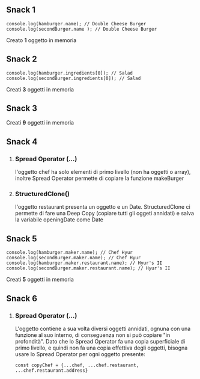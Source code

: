 ## Snack 1

```
console.log(hamburger.name); // Double Cheese Burger
console.log(secondBurger.name ); // Double Cheese Burger
```

Creato **1** oggetto in memoria

## Snack 2

```
console.log(hamburger.ingredients[0]); // Salad
console.log(secondBurger.ingredients[0]); // Salad
```

Creati **3** oggetti in memoria

## Snack 3

Creati **9** oggetti in memoria

## Snack 4
1. ### Spread Operator (...)
   l'oggetto chef ha solo elementi di primo livello (non ha oggetti o array), inoltre Spread Operator permette di copiare la funzione makeBurger

2. ### StructuredClone()
    l'oggetto restaurant presenta un oggetto e un Date. StructuredClone ci permette di fare una Deep Copy (copiare tutti gli oggeti annidati) e salva la variabile openingDate come Date

## Snack 5

```
console.log(hamburger.maker.name); // Chef Hyur
console.log(secondBurger.maker.name); // Chef Hyur
console.log(hamburger.maker.restaurant.name); // Hyur's II
console.log(secondBurger.maker.restaurant.name); // Hyur's II
```

Creati **5** oggetti in memoria

## Snack 6
1. ### Spread Operator (...)
    L'oggetto contiene a sua volta diversi oggetti annidati, ognuna con una funzione al suo interno, di conseguenza non si può copiare "in profondità". Dato che lo Spread Operator fa una copia superficiale di primo livello, e quindi non fa una copia effettiva degli oggetti, bisogna usare lo Spread Operator per ogni oggetto presente:
    ```
    const copyChef = {...chef, ...chef.restaurant, ...chef.restaurant.address}
    ```